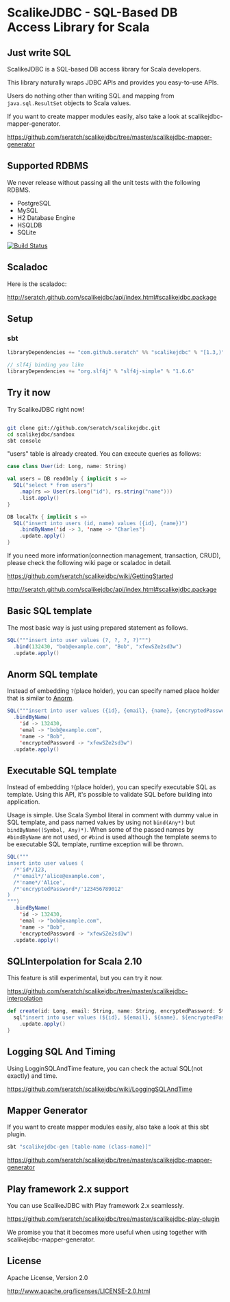 # ScalikeJDBC - SQL-Based DB Access Library for Scala

## Just write SQL

ScalikeJDBC is a SQL-based DB access library for Scala developers. 

This library naturally wraps JDBC APIs and provides you easy-to-use APIs.

Users do nothing other than writing SQL and mapping from `java.sql.ResultSet` objects to Scala values. 

If you want to create mapper modules easily, also take a look at scalikejdbc-mapper-generator.

https://github.com/seratch/scalikejdbc/tree/master/scalikejdbc-mapper-generator


## Supported RDBMS

We never release without passing all the unit tests with the following RDBMS.

- PostgreSQL
- MySQL 
- H2 Database Engine
- HSQLDB
- SQLite

[![Build Status](https://secure.travis-ci.org/seratch/scalikejdbc.png?branch=master)](http://travis-ci.org/seratch/scalikejdbc)


## Scaladoc

Here is the scaladoc:

http://seratch.github.com/scalikejdbc/api/index.html#scalikejdbc.package


## Setup

### sbt

```scala
libraryDependencies += "com.github.seratch" %% "scalikejdbc" % "[1.3,)"

// slf4j binding you like
libraryDependencies += "org.slf4j" % "slf4j-simple" % "1.6.6"
```


## Try it now

Try ScalikeJDBC right now!

```sh

git clone git://github.com/seratch/scalikejdbc.git
cd scalikejdbc/sandbox
sbt console
```

"users" table is already created. You can execute queries as follows:

```scala
case class User(id: Long, name: String)

val users = DB readOnly { implicit s => 
  SQL("select * from users")
    .map(rs => User(rs.long("id"), rs.string("name")))
    .list.apply()
}

DB localTx { implicit s => 
  SQL("insert into users (id, name) values ({id}, {name})")
    .bindByName('id -> 3, 'name -> "Charles")
    .update.apply() 
}
```

If you need more information(connection management, transaction, CRUD), please check the following wiki page or scaladoc in detail.

https://github.com/seratch/scalikejdbc/wiki/GettingStarted

http://seratch.github.com/scalikejdbc/api/index.html#scalikejdbc.package


## Basic SQL template

The most basic way is just using prepared statement as follows.

```scala
SQL("""insert into user values (?, ?, ?, ?)""")
  .bind(132430, "bob@example.com", "Bob", "xfewSZe2sd3w")
  .update.apply()
```


## Anorm SQL template

Instead of embedding `?`(place holder), you can specify named place holder that is similar to [Anorm](http://www.playframework.org/documentation/2.0.1/ScalaAnorm). 

```scala
SQL("""insert into user values ({id}, {email}, {name}, {encryptedPassword})""")
  .bindByName(
    'id -> 132430,
    'emal -> "bob@example.com",
    'name -> "Bob",
    'encryptedPassword -> "xfewSZe2sd3w")
  .update.apply()
```


## Executable SQL template

Instead of embedding `?`(place holder), you can specify executable SQL as template. Using this API, it's possible to validate SQL before building into application. 

Usage is simple. Use Scala Symbol literal in comment with dummy value in SQL template, and pass named values by using not `bind(Any*)` but `bindByName((Symbol, Any)*)`. When some of the passed names by `#bindByName` are not used, or `#bind` is used although the template seems to be executable SQL template, runtime exception will be thrown.

```scala
SQL("""
insert into user values (
  /*'id*/123,
  /*'email*/'alice@example.com',
  /*'name*/'Alice',
  /*'encryptedPassword*/'123456789012'
)
""")
  .bindByName(
    'id -> 132430,
    'emal -> "bob@example.com",
    'name -> "Bob",
    'encryptedPassword -> "xfewSZe2sd3w")
  .update.apply()
```


## SQLInterpolation for Scala 2.10

This feature is still experimental, but you can try it now.

https://github.com/seratch/scalikejdbc/tree/master/scalikejdbc-interpolation

```scala
def create(id: Long, email: String, name: String, encryptedPassword: Sting) {
  sql"insert into user values (${id}, ${email}, ${name}, ${encryptedPassword})"
    .update.apply()
}
```


## Logging SQL And Timing

Using LogginSQLAndTime feature, you can check the actual SQL(not exactly) and time.

https://github.com/seratch/scalikejdbc/wiki/LoggingSQLAndTime


## Mapper Generator 

If you want to create mapper modules easily, also take a look at this sbt plugin. 

```sh
sbt "scalikejdbc-gen [table-name (class-name)]"
```

https://github.com/seratch/scalikejdbc/tree/master/scalikejdbc-mapper-generator


## Play framework 2.x support

You can use ScalikeJDBC with Play framework 2.x seamlessly.

https://github.com/seratch/scalikejdbc/tree/master/scalikejdbc-play-plugin

We promise you that it becomes more useful when using together with scalikejdbc-mapper-generator.


## License

Apache License, Version 2.0

http://www.apache.org/licenses/LICENSE-2.0.html

